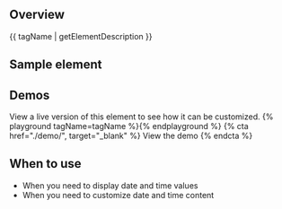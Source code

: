 ## Overview
{{ tagName | getElementDescription }}

## Sample element
<rh-timestamp></rh-timestamp>

## Demos
View a live version of this element to see how it can be customized.
{% playground tagName=tagName %}{% endplayground %}
{% cta href="./demo/", target="_blank" %}
  View the demo
{% endcta %}


## When to use
- When you need to display date and time values
- When you need to customize date and time content